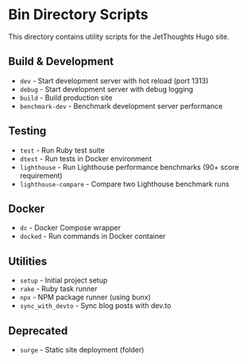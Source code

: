 # Bin Directory Scripts

This directory contains utility scripts for the JetThoughts Hugo site.

## Build & Development

- `dev` - Start development server with hot reload (port 1313)
- `debug` - Start development server with debug logging
- `build` - Build production site
- `benchmark-dev` - Benchmark development server performance

## Testing

- `test` - Run Ruby test suite
- `dtest` - Run tests in Docker environment
- `lighthouse` - Run Lighthouse performance benchmarks (90+ score requirement)
- `lighthouse-compare` - Compare two Lighthouse benchmark runs

## Docker

- `dc` - Docker Compose wrapper
- `docked` - Run commands in Docker container

## Utilities

- `setup` - Initial project setup
- `rake` - Ruby task runner
- `npx` - NPM package runner (using bunx)
- `sync_with_devto` - Sync blog posts with dev.to

## Deprecated

- `surge` - Static site deployment (folder)